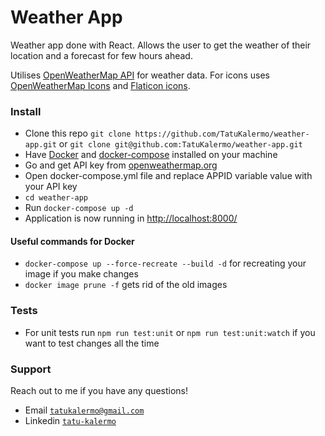 # Weather App

Weather app done with React. Allows the user to get the weather of their location and a forecast for few hours ahead.

Utilises [OpenWeatherMap API](https://openweathermap.org/) for weather data. For icons uses [OpenWeatherMap Icons](https://openweathermap.org/weather-conditions) and [Flaticon icons](https://www.flaticon.com/).

### Install

- Clone this repo `git clone https://github.com/TatuKalermo/weather-app.git` or `git clone git@github.com:TatuKalermo/weather-app.git`
- Have [Docker](https://docs.docker.com/engine/install/) and [docker-compose](https://docs.docker.com/compose/install/) installed on your machine
- Go and get API key from [openweathermap.org](https://openweathermap.org/)
- Open docker-compose.yml file and replace APPID variable value with your API key
- `cd weather-app`
- Run `docker-compose up -d`
- Application is now running in [http://localhost:8000/](http://localhost:8000/)

#### Useful commands for Docker

- `docker-compose up --force-recreate --build -d` for recreating your image if you make changes
- `docker image prune -f` gets rid of the old images

### Tests

- For unit tests run `npm run test:unit` or `npm run test:unit:watch` if you want to test changes all the time

### Support

Reach out to me if you have any questions!

- Email [`tatukalermo@gmail.com`](tatukalermo@gmail.com)
- Linkedin [`tatu-kalermo`](https://www.linkedin.com/in/tatu-kalermo-07079912a/)
